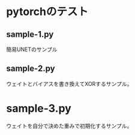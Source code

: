 # pytorchのテスト

## sample-1.py
簡易UNETのサンプル

## sample-2.py
ウェイトとバイアスを書き換えてXORするサンプル。

# sample-3.py
ウェイトを自分で決めた重みで初期化するサンプル。

